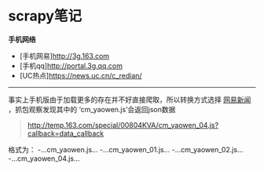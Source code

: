 # scrapy笔记

**手机网络**

- [手机网易]http://3g.163.com
- [手机qq]http://portal.3g.qq.com 
- [UC热点]https://news.uc.cn/c_redian/

---

事实上手机版由于加载更多的存在并不好直接爬取，所以转换方式选择 [网易新闻](http://news.163.com/) ，抓包观察发现其中的 ‘cm_yaowen.js’会返回json数据

> http://temp.163.com/special/00804KVA/cm_yaowen_04.js?callback=data_callback

格式为：
-...cm_yaowen.js...
-...cm_yaowen_01.js...
-...cm_yaowen_02.js...
-...cm_yaowen_04.js...
